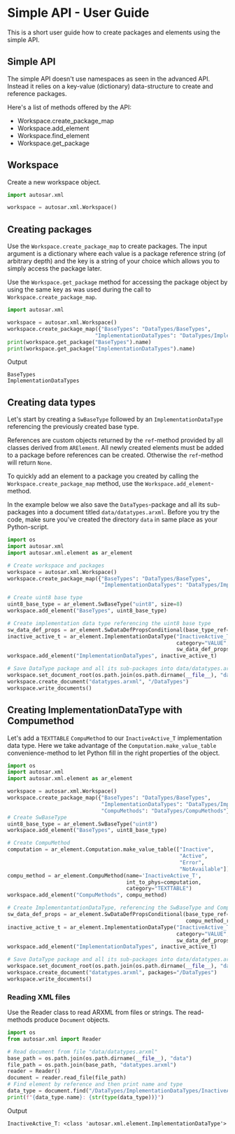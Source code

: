 # Simple API - User Guide

This is a short user guide how to create packages and elements using the simple API.

## Simple API

The simple API doesn't use namespaces as seen in the advanced API. Instead it relies on
a key-value (dictionary) data-structure to create and reference packages.

Here's a list of methods offered by the API:

* Workspace.create_package_map
* Workspace.add_element
* Workspace.find_element
* Workspace.get_package

## Workspace

Create a new workspace object.

```python
import autosar.xml

workspace = autosar.xml.Workspace()
```

## Creating packages

Use the `Workspace.create_package_map` to create packages.
The input argument is a dictionary where each value is a package reference string (of arbitrary depth)
and the key is a string of your choice which allows you to simply access the package later.

Use the `Workspace.get_package` method for accessing the package object by using the same key as
was used during the call to `Workspace.create_package_map`.

```python
import autosar.xml

workspace = autosar.xml.Workspace()
workspace.create_package_map({"BaseTypes": "DataTypes/BaseTypes",
                            "ImplementationDataTypes": "DataTypes/ImplementationDataTypes"})
print(workspace.get_package("BaseTypes").name)
print(workspace.get_package("ImplementationDataTypes").name)
```

Output

```text
BaseTypes
ImplementationDataTypes
```

## Creating data types

Let's start by creating a `SwBaseType` followed by an `ImplementationDataType` referencing the previously created base type.

References are custom objects returned by the `ref`-method provided by all classes derived from `ARElement`.
All newly created elements must be added to a package before references can be created. Otherwise the `ref`-method will return `None`.

To quickly add an element to a package you created by calling the `Workspace.create_package_map` method,
use the `Workspace.add_element`-method.

In the example below we also save the `DataTypes`-package and all its sub-packages into a document titled `data/datatypes.arxml`.
Before you try the code, make sure you've created the directory `data` in same place as your Python-script.

```python
import os
import autosar.xml
import autosar.xml.element as ar_element

# Create workspace and packages
workspace = autosar.xml.Workspace()
workspace.create_package_map({"BaseTypes": "DataTypes/BaseTypes",
                              "ImplementationDataTypes": "DataTypes/ImplementationDataTypes"})

# Create uint8 base type
uint8_base_type = ar_element.SwBaseType("uint8", size=8)
workspace.add_element("BaseTypes", uint8_base_type)

# Create implementation data type referencing the uint8 base type
sw_data_def_props = ar_element.SwDataDefPropsConditional(base_type_ref=uint8_base_type.ref())
inactive_active_t = ar_element.ImplementationDataType("InactiveActive_T",
                                                      category="VALUE",
                                                      sw_data_def_props=sw_data_def_props)
workspace.add_element("ImplementationDataTypes", inactive_active_t)

# Save DataType package and all its sub-packages into data/datatypes.arxml
workspace.set_document_root(os.path.join(os.path.dirname(__file__), "data"))
workspace.create_document("datatypes.arxml", "/DataTypes")
workspace.write_documents()
```

## Creating ImplementationDataType with Compumethod

Let's add a `TEXTTABLE` `CompuMethod` to our `InactiveActive_T` implementation data type.
Here we take advantage of the `Computation.make_value_table` convenience-method to let Python fill
in the right properties of the object.

```python
import os
import autosar.xml
import autosar.xml.element as ar_element

workspace = autosar.xml.Workspace()
workspace.create_package_map({"BaseTypes": "DataTypes/BaseTypes",
                              "ImplementationDataTypes": "DataTypes/ImplementationDataTypes",
                              "CompuMethods": "DataTypes/CompuMethods"})
# Create SwBaseType
uint8_base_type = ar_element.SwBaseType("uint8")
workspace.add_element("BaseTypes", uint8_base_type)

# Create CompuMethod
computation = ar_element.Computation.make_value_table(["Inactive",
                                                       "Active",
                                                       "Error",
                                                       "NotAvailable"])
compu_method = ar_element.CompuMethod(name='InactiveActive_T',
                                      int_to_phys=computation,
                                      category="TEXTTABLE")
workspace.add_element("CompuMethods", compu_method)

# Create ImplementantationDataType, referencing the SwBaseType and CompuMethod
sw_data_def_props = ar_element.SwDataDefPropsConditional(base_type_ref=uint8_base_type.ref(),
                                                         compu_method_ref=compu_method.ref())
inactive_active_t = ar_element.ImplementationDataType("InactiveActive_T",
                                                      category="VALUE",
                                                      sw_data_def_props=sw_data_def_props)
workspace.add_element("ImplementationDataTypes", inactive_active_t)

# Save DataType package and all its sub-packages into data/datatypes.arxml
workspace.set_document_root(os.path.join(os.path.dirname(__file__), "data"))
workspace.create_document("datatypes.arxml", packages="/DataTypes")
workspace.write_documents()
```

### Reading XML files

Use the Reader class to read ARXML from files or strings. The read-methods produce `Document` objects.

```python
import os
from autosar.xml import Reader

# Read document from file "data/datatypes.arxml"
base_path = os.path.join(os.path.dirname(__file__), "data")
file_path = os.path.join(base_path, "datatypes.arxml")
reader = Reader()
document = reader.read_file(file_path)
# Find element by reference and then print name and type
data_type = document.find("/DataTypes/ImplementationDataTypes/InactiveActive_T")
print(f"{data_type.name}: {str(type(data_type))}")
```

Output

```text
InactiveActive_T: <class 'autosar.xml.element.ImplementationDataType'>
```
